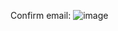 Confirm email:
![image](https://user-images.githubusercontent.com/56705867/235095720-4c0f39ae-928b-49f9-8c54-fe96100af749.png)


